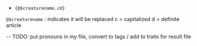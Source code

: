 -   `{@$creaturename.cd}`

`@$creaturename` : indicates it will be replaced
c = capitalized
d = definite article

-- TODO: put pronouns in my file, convert to tags / add to traits for result file
